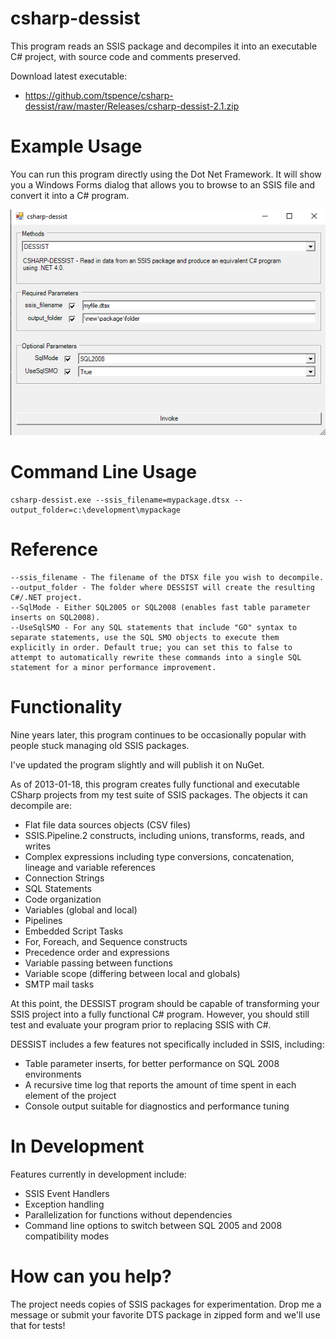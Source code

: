 # csharp-dessist
This program reads an SSIS package and decompiles it into an executable C# project, with source code and comments preserved.

Download latest executable:
* https://github.com/tspence/csharp-dessist/raw/master/Releases/csharp-dessist-2.1.zip


# Example Usage

You can run this program directly using the Dot Net Framework.  It will show you a Windows Forms dialog
that allows you to browse to an SSIS file and convert it into a C# program.

![dessist-example-screenshot.png](dessist-example-screenshot.png)

# Command Line Usage
```
csharp-dessist.exe --ssis_filename=mypackage.dtsx --output_folder=c:\development\mypackage
```
# Reference

```
--ssis_filename - The filename of the DTSX file you wish to decompile.
--output_folder - The folder where DESSIST will create the resulting C#/.NET project.
--SqlMode - Either SQL2005 or SQL2008 (enables fast table parameter inserts on SQL2008).
--UseSqlSMO - For any SQL statements that include "GO" syntax to separate statements, use the SQL SMO objects to execute them explicitly in order. Default true; you can set this to false to attempt to automatically rewrite these commands into a single SQL statement for a minor performance improvement.
```

# Functionality
Nine years later, this program continues to be occasionally popular with people stuck managing old SSIS packages.

I've updated the program slightly and will publish it on NuGet.

As of 2013-01-18, this program creates fully functional and executable CSharp projects from my test suite of SSIS packages. The objects it can decompile are:

* Flat file data sources objects (CSV files)
* SSIS.Pipeline.2 constructs, including unions, transforms, reads, and writes
* Complex expressions including type conversions, concatenation, lineage and variable references
* Connection Strings
* SQL Statements
* Code organization
* Variables (global and local)
* Pipelines
* Embedded Script Tasks
* For, Foreach, and Sequence constructs
* Precedence order and expressions
* Variable passing between functions
* Variable scope (differing between local and globals)
* SMTP mail tasks

At this point, the DESSIST program should be capable of transforming your SSIS project into a fully functional C# program. However, you should still test and evaluate your program prior to replacing SSIS with C#.

DESSIST includes a few features not specifically included in SSIS, including:

* Table parameter inserts, for better performance on SQL 2008 environments
* A recursive time log that reports the amount of time spent in each element of the project
* Console output suitable for diagnostics and performance tuning

# In Development
Features currently in development include:

* SSIS Event Handlers
* Exception handling
* Parallelization for functions without dependencies
* Command line options to switch between SQL 2005 and 2008 compatibility modes

# How can you help?
The project needs copies of SSIS packages for experimentation. Drop me a message or submit your favorite DTS package in zipped form and we'll use that for tests!
